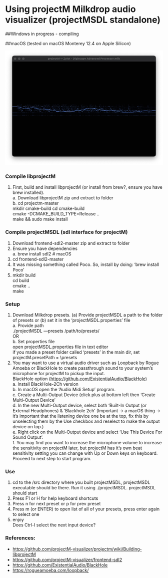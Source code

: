 # Using projectM Milkdrop audio visualizer (projectMSDL standalone) 

##Windows
   in progress - compiling
     

##macOS (tested on macOS Monterey 12.4 on Apple Silicon)

![projectMSDL](projectMSDL.jpeg)

### Compile libprojectM
1. First, build and install libprojectM  (or install from brew?, ensure you have brew installed).   
   a. Download libprojectM zip and extract to folder      
   b. cd projectm-master   
	    mkdir cmake-build
	    cd cmake-build   
	    cmake -DCMAKE_BUILD_TYPE=Release ..   
	    make && sudo make install   

### Compile projectMSDL (sdl interface for projectM)
1. Download frontend-sdl2-master zip and extract to folder
2. Ensure you have dependencies   
   a. brew install sdl2 # macOS 
3. cd frontend-sdl2-master
4. It was missing something called Poco. So, install by doing: ‘brew install Poco’
5. mkdir build   
    cd build   
    cmake ..   
    make   

### Setup
1. Download Milkdrop presets. (a) Provide projectMSDL a path to the folder of presets or  (b) set it in the ‘projectMSDL.properties’ file   
   a. Provide path   
	   ./projectMSDL —presets /path/to/presets/   
	    OR   
	b. Set properties file   
	    open projectMSDL.properties file in text editor   
	    if you made a preset folder called ‘presets’ in the main dir, set projectM.presetPath = \presets   
2. You may want to use a virtual audio driver such as Loopback by Rogue Amoeba or BlackHole to create passthrough sound to your system’s microphone for projectM to pickup the input.   
   BlackHole option (https://github.com/ExistentialAudio/BlackHole)   
   a. Install BlackHole-2Ch version   
   b. In macOS open the ‘Audio Midi Setup’ program.   
   c. Create a Multi-Output Device (click plus at bottom left then ‘Create Multi-Output Device’   
   d. In the new Multi-Output device, select both ‘Built-In Output (or External Headphones) & ‘Blackhole 	2ch’  (Important -> a macOS thing -> it’s important that the listening device one be at the top, fix this by unselecting them by the Use checkbox and reselect to make the output device on top.)   
   e. Right click on the Multi-Output device and select ‘Use This Device For Sound Output’.   
   f. You may find you want to increase the microphone volume to increase the sensitivity on projectM later, but projectM has it’s own beat sensitivity setting you can change with Up or Down keys on keyboard. Proceed to next step to start program.  

### Use
1. cd to the /src directory where you built projectMSDL,  projectMSDL executable should be there. Run it using ./projectMSDL.      projectMSDL should start
2. Press F1 or H for help keyboard shortcuts
3. Press n for next preset or p for prev preset
4. Press m (or ENTER) to open list of all of your presets, press enter again to select one
5. enjoy   
Does Ctrl-I select the next input device?

### References:
* https://github.com/projectM-visualizer/projectm/wiki/Building-libprojectM
* https://github.com/projectM-visualizer/frontend-sdl2
* https://github.com/ExistentialAudio/BlackHole
* https://rogueamoeba.com/loopback/
